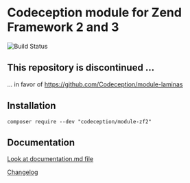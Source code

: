 # Codeception module for Zend Framework 2 and 3

![Build Status](https://github.com/Codeception/module-zf2/workflows/CI/badge.svg)

## This repository is discontinued ...

... in favor of https://github.com/Codeception/module-laminas


## Installation

```
composer require --dev "codeception/module-zf2"
```

## Documentation

<a href="documentation.md">Look at documentation.md file</a>

[Changelog](https://github.com/Codeception/module-zf2/releases)
